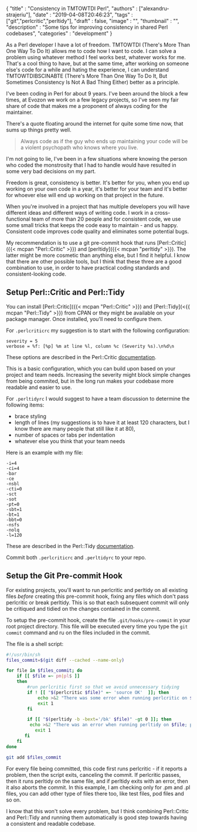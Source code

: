 
{
  "title"       : "Consistency in TMTOWTDI Perl",
  "authors"     : ["alexandru-strajeriu"],
  "date"        : "2019-04-08T20:46:23",
  "tags"        : ["git","perlcritic","perltidy"],
  "draft"       : false,
  "image"       : "",
  "thumbnail"   : "",
  "description" : "Some tips for improving consistency in shared Perl codebases",
  "categories"  : "development"
}

As a Perl developer I have a lot of freedom. TMTOWTDI (There's More Than One Way To Do It) allows me to code how I want to code. I can solve a problem using whatever method I feel works best, whatever works for me. That's a cool thing to have, but at the same time, after working on someone else's code for a while and hating the experience, I can understand TMTOWTDIBSCINABTE (There's More Than One Way To Do It, But Sometimes Consistency Is Not A Bad Thing Either) better as a principle.

I've been coding in Perl for about 9 years. I've been around the block a few times, at Evozon we work on a few legacy projects, so I've seen my fair share of code that makes me a proponent of always coding for the maintainer.

There's a quote floating around the internet for quite some time now, that sums up things pretty well.

> Always code as if the guy who ends up maintaining your code will be a violent psychopath who knows where you live.

I'm not going to lie, I've been in a few situations where knowing the person who coded the monstrosity that I had to handle would have resulted in some very bad decisions on my part.

Freedom is great, consistency is better. It's better for you, when you end up working on your own code in a year, it's better for your team and it's better for whoever else will end up working on that project in the future.

When you're involved in a project that has multiple developers you will have different ideas and different ways of writing code. I work in a cross-functional team of more than 20 people and for consistent code, we use some small tricks that keeps the code easy to maintain - and us happy. Consistent code improves code quality and eliminates some potential bugs.

My recommendation is to use a git pre-commit hook that runs [Perl::Critic]({{< mcpan "Perl::Critic" >}}) and [perltidy]({{< mcpan "perltidy" >}}). The latter might be more cosmetic than anything else, but I find it helpful. I know that there are other possible tools, but I think that these three are a good combination to use, in order to have practical coding standards and consistent-looking code.

Setup Perl::Critic and Perl::Tidy
------------------
You can install [Perl::Critic]({{< mcpan "Perl::Critic" >}}) and [Perl::Tidy](<{{ mcpan "Perl::Tidy" >}}) from CPAN or they might be available on your package manager. Once installed, you'll need to configure them.

For `.perlcriticrc` my suggestion is to start with the following configuration:
```
severity = 5
verbose = %f: [%p] %m at line %l, column %c (Severity %s).\n%d\n
```
These options are described in the Perl::Critic [documentation](https://metacpan.org/pod/Perl::Critic#CONFIGURATION).

This is a basic configuration, which you can build upon based on your project and team needs. Increasing the severity might block simple changes from being commited, but in the long run makes your codebase more readable and easier to use.

For `.perltidyrc` I would suggest to have a team discussion to determine the following items:

* brace styling
* length of lines (my suggestions is to have it at least 120 characters, but I know there are many people that still like it at 80),
* number of spaces or tabs per indentation
* whatever else you think that your team needs

Here is an example with my file:

```
-i=4
-ci=4
-bar
-ce
-nsbl
-cti=0
-sct
-sot
-pt=0
-sbt=1
-bt=1
-bbt=0
-nsfs
-nolq
-l=120
```

These are described in the Perl::Tidy [documentation](https://metacpan.org/pod/distribution/Perl-Tidy/bin/perltidy#FORMATTING-OPTIONS).

Commit both `.perlcriticrc` and `.perltidyrc` to your repo.

Setup the Git Pre-commit Hook
------------------
For existing projects, you'll want to run perlcritic and perltidy on all existing files *before* creating this pre-commit hook, fixing any files which don't pass perlcritic or break perltidy. This is so that each subsequent commit will only be critiqued and tidied on the changes contained in the commit.

To setup the pre-commit hook, create the file `.git/hooks/pre-commit` in your root project directory. This file will be executed every time you type the `git commit` command and ru on the files included in the commit.

The file is a shell script:

```bash
#!/usr/bin/sh
files_commit=$(git diff --cached --name-only)

for file in $files_commit; do
    if [[ $file =~ pm|pl$ ]]
    then
        #run perlcritic first so that we avoid unnecessary tidying
        if ! [[ "$(perlcritic $file)" =~ 'source OK'  ]]; then
            echo >&2 "There was some error when running perlcritic on $file: $(perlcritic $file)"
            exit 1
        fi

        if [[ "$(perltidy -b -bext='/bk' $file)" -gt 0 ]]; then
         echo >&2 "There was an error when running perltidy on $file; please see the error file for more info"
           exit 1
       fi
    fi
done

git add $files_commit
```

For every file being committed, this code first runs perlcritic - if it reports a problem, then the script exits, canceling the commit. If perlcritic passes, then it runs perltidy on the same file, and if perltidy exits with an error, then it also aborts the commit. In this example, I am checking only for .pm and .pl files, you can add other type of files there too, like test files, pod files and so on.

I know that this won't solve every problem, but I think combining Perl::Critic and Perl::Tidy and running them automatically is good step towards having a consistent and readable codebase.
